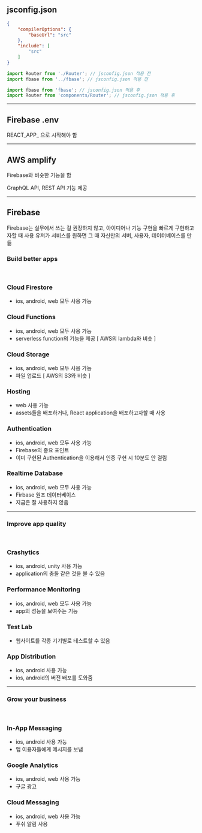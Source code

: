 ## jsconfig.json

```json
{
    "compilerOptions": {
        "baseUrl": "src"
    },
    "include": [
        "src"
    ]
}
```

```javascript
import Router from './Router'; // jsconfig.json 적용 전
import fbase from '../fbase'; // jsconfig.json 적용 전

import fbase from 'fbase'; // jsconfig.json 적용 후
import Router from 'components/Router'; // jsconfig.json 적용 후
```


---


## Firebase .env

REACT_APP_ 으로 시작해야 함

---

## AWS amplify

Firebase와 비슷한 기능을 함

GraphQL API, REST API 기능 제공

---

## Firebase

Firebase는 실무에서 쓰는 걸 권장하지 않고, 아이디어나 기능 구현을 빠르게 구현하고자할 때 사용
유저가 서비스를 원하면 그 때 자신만의 서버, 사용자, 데이터베이스를 만듦

### Build better apps
<br/>

### Cloud Firestore
- ios, android, web 모두 사용 가능

### Cloud Functions
- ios, android, web 모두 사용 가능
- serverless function의 기능을 제공 [ AWS의 lambda와 비슷 ]

### Cloud Storage
- ios, android, web 모두 사용 가능
- 파일 업로드 [ AWS의 S3와 비슷 ]

### Hosting
- web 사용 가능
- assets들을 배포하거나, React application을 배포하고자할 때 사용

### Authentication
- ios, android, web 모두 사용 가능
- Firebase의 중요 포인트
- 이미 구현된 Authentication을 이용해서 인증 구현 시 10분도 안 걸림

### Realtime Database
- ios, android, web 모두 사용 가능
- Firbase 원조 데이터베이스
- 지금은 잘 사용하지 않음

---

### Improve app quality
<br/>

### Crashytics
- ios, android, unity 사용 가능
- application의 충돌 같은 것을 볼 수 있음

### Performance Monitoring
- ios, android, web 모두 사용 가능
- app의 성능을 보여주는 기능

### Test Lab
- 웹사이트를 각종 기기별로 테스트할 수 있음

### App Distribution
- ios, android 사용 가능
- ios, android의 버전 배포를 도와줌

---

### Grow your business
<br/>

### In-App Messaging
- ios, android 사용 가능
- 앱 이용자들에게 메시지를 보냄


### Google Analytics
- ios, android, web 사용 가능
- 구글 광고

### Cloud Messaging
- ios, android, web 사용 가능
- 푸쉬 알림 사용